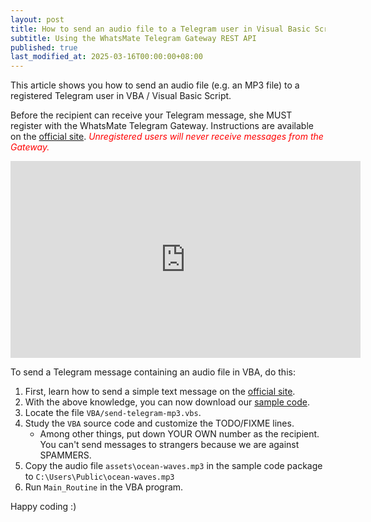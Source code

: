 ```yaml
---
layout: post
title: How to send an audio file to a Telegram user in Visual Basic Script / VBA
subtitle: Using the WhatsMate Telegram Gateway REST API
published: true
last_modified_at: 2025-03-16T00:00:00+08:00
---
```



This article shows you how to send an audio file (e.g. an MP3 file) to a registered Telegram user in VBA / Visual Basic Script.

Before the recipient can receive your Telegram message, she MUST register with the WhatsMate Telegram Gateway. Instructions are available on the [official site](https://www.whatsmate.net/telegram-gateway-api.html). <span style="color:red">*Unregistered users will never receive messages from the Gateway.*</span>


<iframe width="560" height="315" src="https://www.youtube.com/embed/stckNJudyGI?rel=0&cc_load_policy=1" frameborder="0" allowfullscreen></iframe>


To send a Telegram message containing an audio file in VBA, do this:

1. First, learn how to send a simple text message on the [official site](https://www.whatsmate.net/telegram-gateway-api.html).
2. With the above knowledge, you can now download our [sample code](https://github.com/whatsmate/telegram-demos/archive/master.zip).
3. Locate the file `VBA/send-telegram-mp3.vbs`.  <script src="https://gist.github.com/whatsmate/5581f3ceff078cbb66ff3fa31a06895e.js"></script>
4. Study the `VBA` source code and customize the TODO/FIXME lines.
   * Among other things, put down YOUR OWN number as the recipient. You can't send messages to strangers because we are against SPAMMERS.
5. Copy the audio file `assets\ocean-waves.mp3` in the sample code package to `C:\Users\Public\ocean-waves.mp3`
6. Run `Main_Routine` in the VBA program.


Happy coding :) 


<br>

